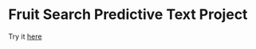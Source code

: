 # Fruit Search Predictive Text Project

Try it [here](https://scojo44.github.io/springboard-projects/sec-12.1.1-FruitSearch/)